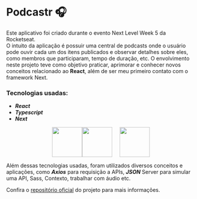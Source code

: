 # Podcastr 🎧

Este aplicativo foi criado durante o evento Next Level Week 5 da Rocketseat.<br>
O intuito da aplicação é possuir uma central de podcasts onde o usuário pode ouvir cada um dos itens publicados e observar detalhes sobre eles, como membros que participaram, tempo de duração, etc.
O envolvimento neste projeto teve como objetivo praticar, aprimorar e conhecer novos conceitos relacionado ao **React**, além de ser meu primeiro contato com o framework Next.

### Tecnologias usadas: 
* **_React_**
* **_Typescript_**
* **_Next_**

<div style="display: flex; justify-content: center; align-items: center;">
    <img src="https://upload.wikimedia.org/wikipedia/commons/thumb/a/a7/React-icon.svg/1200px-React-icon.svg.png" width="80"/>
    <img src="https://img.icons8.com/color/452/typescript.png" width="80"/>
    <img src="https://upload.wikimedia.org/wikipedia/commons/thumb/8/8e/Nextjs-logo.svg/800px-Nextjs-logo.svg.png" width="80" style="margin-left: 20px"/>
</div>

Além dessas tecnologias usadas, foram utilizados diversos conceitos e aplicações, como **_Axios_** para requisição a APIs, **_JSON_** Server para simular uma API, Sass, Contexto, trabalhar com áudio etc.

Confira o [repositório oficial](https://github.com/josepholiveira/podcastr) do projeto para mais informações.
